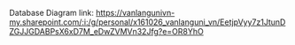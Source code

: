 Database Diagram link: https://vanlangunivn-my.sharepoint.com/:i:/g/personal/x161026_vanlanguni_vn/EetjpVyy7z1JtunDZGJJGDABPsX6xD7M_eDwZVMVn32Jfg?e=OR8YhO